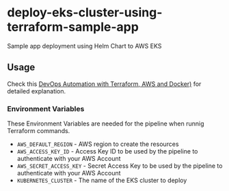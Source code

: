 # deploy-eks-cluster-using-terraform-sample-app

Sample app  deployment using Helm Chart to AWS EKS

## Usage

Check this
[DevOps Automation with Terraform, AWS and Docker)](https://calvineotieno010.medium.com/devops-automation-with-terraform-aws-and-docker-build-production-grade-eks-cluster-with-ec8fbfa269c9)
for detailed explanation.

### Environment Variables

These Environment Variables are needed for the pipeline when
runnig Terraform commands.

* `AWS_DEFAULT_REGION` - AWS region to create the resources
* `AWS_ACCESS_KEY_ID` - Access Key ID to be used by the pipeline
to authenticate with your AWS Account
* `AWS_SECRET_ACCESS_KEY` - Secret Access Key to be used by the
pipeline to authenticate with your AWS Account
* `KUBERNETES_CLUSTER` - The name of the EKS cluster to deploy
